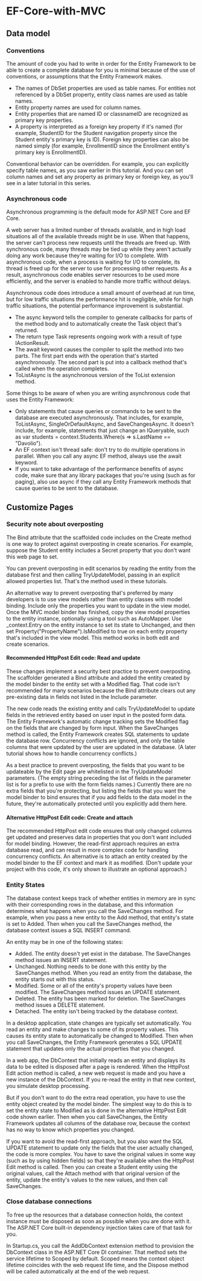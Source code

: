 # EF-Core-with-MVC

## Data model

### Conventions

The amount of code you had to write in order for the Entity Framework to be able to create a complete database for you is minimal because of the use of conventions, or assumptions that the Entity Framework makes.

- The names of DbSet properties are used as table names. For entities not referenced by a DbSet property, entity class names are used as table names.
- Entity property names are used for column names.
- Entity properties that are named ID or classnameID are recognized as primary key properties.
- A property is interpreted as a foreign key property if it's named <navigation property name><primary key property name> (for example, StudentID for the Student navigation property since the Student entity's primary key is ID). Foreign key properties can also be named simply <primary key property name> (for example, EnrollmentID since the Enrollment entity's primary key is EnrollmentID).

Conventional behavior can be overridden. For example, you can explicitly specify table names, as you saw earlier in this tutorial. And you can set column names and set any property as primary key or foreign key, as you'll see in a later tutorial in this series.

### Asynchronous code

Asynchronous programming is the default mode for ASP.NET Core and EF Core.

A web server has a limited number of threads available, and in high load situations all of the available threads might be in use. When that happens, the server can't process new requests until the threads are freed up. With synchronous code, many threads may be tied up while they aren't actually doing any work because they're waiting for I/O to complete. With asynchronous code, when a process is waiting for I/O to complete, its thread is freed up for the server to use for processing other requests. As a result, asynchronous code enables server resources to be used more efficiently, and the server is enabled to handle more traffic without delays.

Asynchronous code does introduce a small amount of overhead at run time, but for low traffic situations the performance hit is negligible, while for high traffic situations, the potential performance improvement is substantial.

- The async keyword tells the compiler to generate callbacks for parts of the method body and to automatically create the Task<IActionResult> object that's returned.
- The return type Task<IActionResult> represents ongoing work with a result of type IActionResult.
- The await keyword causes the compiler to split the method into two parts. The first part ends with the operation that's started asynchronously. The second part is put into a callback method that's called when the operation completes.
- ToListAsync is the asynchronous version of the ToList extension method.

Some things to be aware of when you are writing asynchronous code that uses the Entity Framework:

- Only statements that cause queries or commands to be sent to the database are executed asynchronously. That includes, for example, ToListAsync, SingleOrDefaultAsync, and SaveChangesAsync. It doesn't include, for example, statements that just change an IQueryable, such as var students = context.Students.Where(s => s.LastName == "Davolio").
- An EF context isn't thread safe: don't try to do multiple operations in parallel. When you call any async EF method, always use the await keyword.
- If you want to take advantage of the performance benefits of async code, make sure that any library packages that you're using (such as for paging), also use async if they call any Entity Framework methods that cause queries to be sent to the database.

## Customize Pages

### Security note about overposting

The Bind attribute that the scaffolded code includes on the Create method is one way to protect against overposting in create scenarios. For example, suppose the Student entity includes a Secret property that you don't want this web page to set.

You can prevent overposting in edit scenarios by reading the entity from the database first and then calling TryUpdateModel, passing in an explicit allowed properties list. That's the method used in these tutorials.

An alternative way to prevent overposting that's preferred by many developers is to use view models rather than entity classes with model binding. Include only the properties you want to update in the view model. Once the MVC model binder has finished, copy the view model properties to the entity instance, optionally using a tool such as AutoMapper. Use _context.Entry on the entity instance to set its state to Unchanged, and then set Property("PropertyName").IsModified to true on each entity property that's included in the view model. This method works in both edit and create scenarios.

#### Recommended HttpPost Edit code: Read and update

These changes implement a security best practice to prevent overposting. The scaffolder generated a Bind attribute and added the entity created by the model binder to the entity set with a Modified flag. That code isn't recommended for many scenarios because the Bind attribute clears out any pre-existing data in fields not listed in the Include parameter.

The new code reads the existing entity and calls TryUpdateModel to update fields in the retrieved entity based on user input in the posted form data. The Entity Framework's automatic change tracking sets the Modified flag on the fields that are changed by form input. When the SaveChanges method is called, the Entity Framework creates SQL statements to update the database row. Concurrency conflicts are ignored, and only the table columns that were updated by the user are updated in the database. (A later tutorial shows how to handle concurrency conflicts.)

As a best practice to prevent overposting, the fields that you want to be updateable by the Edit page are whitelisted in the TryUpdateModel parameters. (The empty string preceding the list of fields in the parameter list is for a prefix to use with the form fields names.) Currently there are no extra fields that you're protecting, but listing the fields that you want the model binder to bind ensures that if you add fields to the data model in the future, they're automatically protected until you explicitly add them here.

#### Alternative HttpPost Edit code: Create and attach

The recommended HttpPost edit code ensures that only changed columns get updated and preserves data in properties that you don't want included for model binding. However, the read-first approach requires an extra database read, and can result in more complex code for handling concurrency conflicts. An alternative is to attach an entity created by the model binder to the EF context and mark it as modified. (Don't update your project with this code, it's only shown to illustrate an optional approach.)

### Entity States

The database context keeps track of whether entities in memory are in sync with their corresponding rows in the database, and this information determines what happens when you call the SaveChanges method. For example, when you pass a new entity to the Add method, that entity's state is set to Added. Then when you call the SaveChanges method, the database context issues a SQL INSERT command.

An entity may be in one of the following states:

- Added. The entity doesn't yet exist in the database. The SaveChanges method issues an INSERT statement.
- Unchanged. Nothing needs to be done with this entity by the SaveChanges method. When you read an entity from the database, the entity starts out with this status.
- Modified. Some or all of the entity's property values have been modified. The SaveChanges method issues an UPDATE statement.
- Deleted. The entity has been marked for deletion. The SaveChanges method issues a DELETE statement.
- Detached. The entity isn't being tracked by the database context.

In a desktop application, state changes are typically set automatically. You read an entity and make changes to some of its property values. This causes its entity state to automatically be changed to Modified. Then when you call SaveChanges, the Entity Framework generates a SQL UPDATE statement that updates only the actual properties that you changed.

In a web app, the DbContext that initially reads an entity and displays its data to be edited is disposed after a page is rendered. When the HttpPost Edit action method is called, a new web request is made and you have a new instance of the DbContext. If you re-read the entity in that new context, you simulate desktop processing.

But if you don't want to do the extra read operation, you have to use the entity object created by the model binder. The simplest way to do this is to set the entity state to Modified as is done in the alternative HttpPost Edit code shown earlier. Then when you call SaveChanges, the Entity Framework updates all columns of the database row, because the context has no way to know which properties you changed.

If you want to avoid the read-first approach, but you also want the SQL UPDATE statement to update only the fields that the user actually changed, the code is more complex. You have to save the original values in some way (such as by using hidden fields) so that they're available when the HttpPost Edit method is called. Then you can create a Student entity using the original values, call the Attach method with that original version of the entity, update the entity's values to the new values, and then call SaveChanges.

### Close database connections

To free up the resources that a database connection holds, the context instance must be disposed as soon as possible when you are done with it. The ASP.NET Core built-in dependency injection takes care of that task for you.

In Startup.cs, you call the AddDbContext extension method to provision the DbContext class in the ASP.NET Core DI container. That method sets the service lifetime to Scoped by default. Scoped means the context object lifetime coincides with the web request life time, and the Dispose method will be called automatically at the end of the web request.